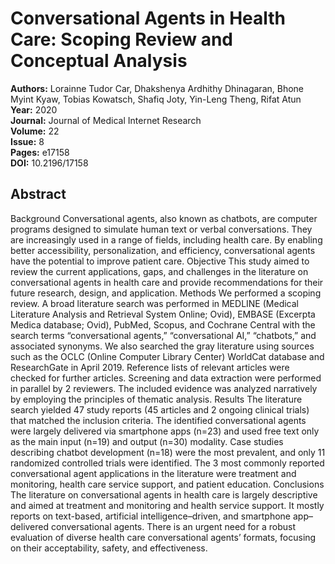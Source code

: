 # Conversational Agents in Health Care: Scoping Review and Conceptual Analysis

**Authors:** Lorainne Tudor Car, Dhakshenya Ardhithy Dhinagaran, Bhone Myint Kyaw, Tobias Kowatsch, Shafiq Joty, Yin-Leng Theng, Rifat Atun  
**Year:** 2020  
**Journal:** Journal of Medical Internet Research  
**Volume:** 22  
**Issue:** 8  
**Pages:** e17158  
**DOI:** 10.2196/17158  

## Abstract
Background            Conversational agents, also known as chatbots, are computer programs designed to simulate human text or verbal conversations. They are increasingly used in a range of fields, including health care. By enabling better accessibility, personalization, and efficiency, conversational agents have the potential to improve patient care.                                Objective            This study aimed to review the current applications, gaps, and challenges in the literature on conversational agents in health care and provide recommendations for their future research, design, and application.                                Methods            We performed a scoping review. A broad literature search was performed in MEDLINE (Medical Literature Analysis and Retrieval System Online; Ovid), EMBASE (Excerpta Medica database; Ovid), PubMed, Scopus, and Cochrane Central with the search terms “conversational agents,” “conversational AI,” “chatbots,” and associated synonyms. We also searched the gray literature using sources such as the OCLC (Online Computer Library Center) WorldCat database and ResearchGate in April 2019. Reference lists of relevant articles were checked for further articles. Screening and data extraction were performed in parallel by 2 reviewers. The included evidence was analyzed narratively by employing the principles of thematic analysis.                                Results            The literature search yielded 47 study reports (45 articles and 2 ongoing clinical trials) that matched the inclusion criteria. The identified conversational agents were largely delivered via smartphone apps (n=23) and used free text only as the main input (n=19) and output (n=30) modality. Case studies describing chatbot development (n=18) were the most prevalent, and only 11 randomized controlled trials were identified. The 3 most commonly reported conversational agent applications in the literature were treatment and monitoring, health care service support, and patient education.                                Conclusions            The literature on conversational agents in health care is largely descriptive and aimed at treatment and monitoring and health service support. It mostly reports on text-based, artificial intelligence–driven, and smartphone app–delivered conversational agents. There is an urgent need for a robust evaluation of diverse health care conversational agents’ formats, focusing on their acceptability, safety, and effectiveness.

